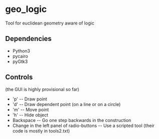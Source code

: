 # geo_logic
Tool for euclidean geometry aware of logic

## Dependencies
+ Python3
+ pycairo
+ pyGtk3

## Controls
(the GUI is highly provisional so far)
+ 'p' -- Draw point
+ 'd' -- Draw dependent point (on a line or on a circle)
+ 'm' -- Move point
+ 'h' -- Hide object
+ Backspace -- Go one step backwards in the construction
+ Change in the left panel of radio-buttons -- Use a scripted tool (their code is mostly in tools2.txt)
